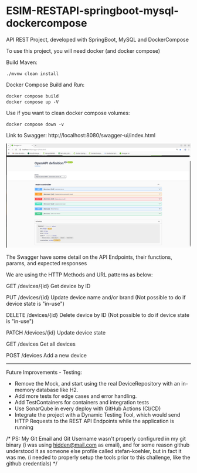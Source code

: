# ESIM-RESTAPI-springboot-mysql-dockercompose
API REST Project, developed with SpringBoot, MySQL and DockerCompose

To use this project, you will need docker (and docker compose)

Build Maven:
```
./mvnw clean install
```

Docker Compose Build and Run:
```
docker compose build
docker compose up -V
```

Use if you want to clean docker compose volumes:
```
docker compose down -v
```


Link to Swagger:
http://localhost:8080/swagger-ui/index.html

![img.png](img.png)

The Swagger have some detail on the API Endpoints, their functions, params, and expected responses

We are using the HTTP Methods and URL patterns as below:

GET
/devices/{id}
Get device by ID

PUT
/devices/{id}
Update device name and/or brand (Not possible to do if device state is "in-use")

DELETE
/devices/{id}
Delete device by ID (Not possible to do if device state is "in-use")

PATCH
/devices/{id}
Update device state

GET
/devices
Get all devices

POST
/devices
Add a new device


------
Future Improvements - Testing:
 - Remove the Mock, and start using the real DeviceRepository with an in-memory database like H2.
 - Add more tests for edge cases and error handling.
 - Add TestContainers for containers and integration tests
 - Use SonarQube in every deploy with GitHub Actions (CI/CD)
 - Integrate the project with a Dynamic Testing Tool, which would send HTTP Requests to the REST API Endpoints while the application is running
   
/*
PS: My Git Email and Git Username wasn't properly configured in my git binary (i was using hidden@mail.com as email), and for some reason github understood it as someone else profile called stefan-koehler, but in fact it was me. (i needed to properly setup the tools prior to this challenge, like the github credentials)
*/
